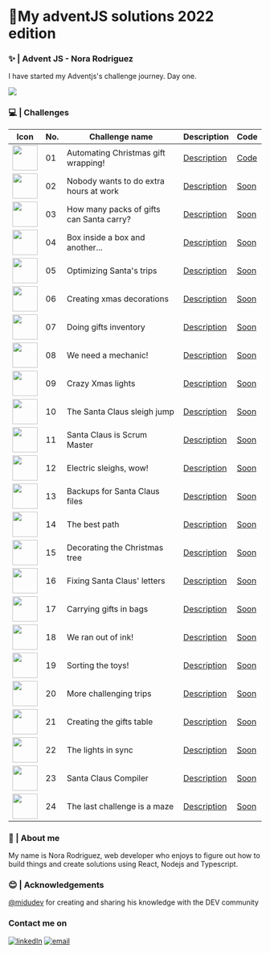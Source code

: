 # 🎄My adventJS solutions 2022 edition 

### ✨ | Advent JS - Nora Rodriguez

I have started my Adventjs's challenge journey. Day one.

<img src='https://user-images.githubusercontent.com/94259578/205131298-f8a55888-6bd6-4445-af8d-4dbb7af3236b.png'/>


### 💻️ | Challenges

| Icon | No. | Challenge name | Description | Code |
| --------- | --------- | --------- | --------- | --------- |
| <img style="width:50px" src='https://camo.githubusercontent.com/92d1311ec63de8a4ff571c54f8cffa88efa5bfdac3a7545b911a16cfc4afb2eb/68747470733a2f2f692e696d6775722e636f6d2f357a4c46634e662e706e67'>  | 01  | Automating Christmas gift wrapping! | <a href='https://adventjs.dev/challenges/2022/1'>Description</a> | <a href='https://github.com/noravers/adventjs-2023-Javascript/blob/main/challenge01/index.js'>Code</a> |
| <img style="width:50px" src='https://camo.githubusercontent.com/9917cf60d2c70a457e511df2a09446e74bec7d7f2bb6c6738583bf1a770b76c7/68747470733a2f2f692e696d6775722e636f6d2f6b4978534b444c2e706e67'>  | 02  | Nobody wants to do extra hours at work | <a href='https://adventjs.dev/challenges/2022/2'>Description</a> | <a href=''>Soon</a> |
| <img style="width:50px" src='https://camo.githubusercontent.com/9e3b78711dd624deeb7e5af9afa9ca9520961b65a3d78c23a4a038da3fa79a9d/68747470733a2f2f692e696d6775722e636f6d2f584379773055382e706e67'>  | 03  | How many packs of gifts can Santa carry? | <a href='https://adventjs.dev/challenges/2022/3'>Description</a> | <a href=''>Soon</a> |
| <img style="width:50px" src='https://camo.githubusercontent.com/82c4936126d7957bb8f4d0d1e33f5378658435d1471645b893446c27e15e61c0/68747470733a2f2f692e696d6775722e636f6d2f4c3835704845372e706e67'>  | 04  | Box inside a box and another... | <a href='https://adventjs.dev/challenges/2022/4'>Description</a> | <a href=''>Soon</a> |
| <img style="width:50px" src='https://camo.githubusercontent.com/7e417277c994a39ba30fb73a91d23fcc4be77886add5cab09f75d083186f7e23/68747470733a2f2f692e696d6775722e636f6d2f79375a306b36772e706e67'>  | 05  | Optimizing Santa's trips | <a href='https://adventjs.dev/challenges/2022/5'>Description</a> | <a href=''>Soon</a> |
| <img style="width:50px" src='https://camo.githubusercontent.com/709440305571e42110759f59d9c5af0bf2089b5298d62a5d2e49831bfaafb1be/68747470733a2f2f692e696d6775722e636f6d2f685273524d74312e706e67'>  | 06  | Creating xmas decorations | <a href='https://adventjs.dev/challenges/2022/6'>Description</a> | <a href=''>Soon</a> |
| <img style="width:50px" src='https://camo.githubusercontent.com/1bc140fe01fd0a3f1469d2193d099ce5e79f7fb2b8cc5adb5d0f92b1a1d9811a/68747470733a2f2f692e696d6775722e636f6d2f53566e524e34472e706e67'>  | 07  | Doing gifts inventory | <a href='https://adventjs.dev/challenges/2022/7'>Description</a> | <a href=''>Soon</a> |
| <img style="width:50px" src='https://camo.githubusercontent.com/d5abc4e48752cc1087b24d8087f9eac61f55b78ee5869625945dbb75a0770fe0/68747470733a2f2f692e696d6775722e636f6d2f73616d717167582e706e67'>  | 08  | We need a mechanic! | <a href='https://adventjs.dev/challenges/2022/8'>Description</a> | <a href=''>Soon</a> |
| <img style="width:50px" src='https://camo.githubusercontent.com/6963011ad2eb37cfd90309c6df88607521493660f30a6484538ee5ec3da17141/68747470733a2f2f692e696d6775722e636f6d2f306d6b6b6258782e706e67'>  | 09  | Crazy Xmas lights | <a href='https://adventjs.dev/challenges/2022/9'>Description</a> | <a href=''>Soon</a> |
| <img style="width:50px" src='https://camo.githubusercontent.com/13a6617006d8b8ee4269763c14dc20d4239ab3f5e820575843cb808e0c330833/68747470733a2f2f692e696d6775722e636f6d2f5a3843545050782e706e67'>  | 10  | The Santa Claus sleigh jump | <a href='https://adventjs.dev/challenges/2022/10'>Description</a> | <a href=''>Soon</a> |
| <img style="width:50px" src='https://camo.githubusercontent.com/71a0c532f63de6a3907d8a663811a641aa10f3ea19864457eee46c4ccfef612d/68747470733a2f2f692e696d6775722e636f6d2f706a7a77306d412e706e67'>  | 11  | Santa Claus is Scrum Master | <a href='https://adventjs.dev/challenges/2022/11'>Description</a> | <a href=''>Soon</a> |
| <img style="width:50px" src='https://camo.githubusercontent.com/d4d283fc7359d77d7f7270b3c55998cedb6125395ba1b3e9e9bd3d5ff5f45e08/68747470733a2f2f692e696d6775722e636f6d2f497937466e5a482e706e67'>  | 12  | Electric sleighs, wow! | <a href='https://adventjs.dev/challenges/2022/12'>Description</a> | <a href=''>Soon</a> |
| <img style="width:50px" src='https://camo.githubusercontent.com/6c3ab59c84ca23ad8b7b4691be5b5f07bec9c37fe8f3c227ceb718aebcf458cf/68747470733a2f2f692e696d6775722e636f6d2f4d654a5a6f36752e706e67'>  | 13  | Backups for Santa Claus files | <a href='https://adventjs.dev/challenges/2022/13'>Description</a> | <a href=''>Soon</a> |
| <img style="width:50px" src='https://camo.githubusercontent.com/42777fa4859bebda91314cb71b089b2cc9cb2a9322966ecfce2f6632d8bfa0eb/68747470733a2f2f692e696d6775722e636f6d2f57433547514e362e706e67'>  | 14  | The best path | <a href='https://adventjs.dev/challenges/2022/14'>Description</a> | <a href=''>Soon</a> |
| <img style="width:50px" src='https://camo.githubusercontent.com/bffd5b1ba3a7d9079d33eba8145f158b53d4f21cdc423c454c26af6403b31dde/68747470733a2f2f692e696d6775722e636f6d2f313074706d4b4a2e706e67'>  | 15  | Decorating the Christmas tree | <a href='https://adventjs.dev/challenges/2022/15'>Description</a> | <a href=''>Soon</a> |
| <img style="width:50px" src='https://camo.githubusercontent.com/628cb8dd45dc5b2091c567bddea910b5649dd20e0736520fe20ce69dc89fd696/68747470733a2f2f692e696d6775722e636f6d2f37777a6f4839512e706e67'>  | 16  | Fixing Santa Claus' letters | <a href='https://adventjs.dev/challenges/2022/16'>Description</a> | <a href=''>Soon</a> |
| <img style="width:50px" src='https://camo.githubusercontent.com/78570b7d808e59d71ab349155b08b709c513a01c37b410c87d7f1f76d68e2b81/68747470733a2f2f692e696d6775722e636f6d2f3164374e5a33332e706e67'>  | 17  | Carrying gifts in bags | <a href='https://adventjs.dev/challenges/2022/17'>Description</a> | <a href=''>Soon</a> |
| <img style="width:50px" src='https://camo.githubusercontent.com/923a972fbe1f555cc14935b7abe95f3596b07e40df18c8c8f3d8b47b1ab5016d/68747470733a2f2f692e696d6775722e636f6d2f354530726a62562e706e67'>  | 18  | We ran out of ink! | <a href='https://adventjs.dev/challenges/2022/18'>Description</a> | <a href=''>Soon</a> |
| <img style="width:50px" src='https://camo.githubusercontent.com/2fa0ef7bbb15e627cadd1213de5e2171dee28d456548b04b952fdb231d35425d/68747470733a2f2f692e696d6775722e636f6d2f686242754a5a482e706e67'>  | 19  | Sorting the toys! | <a href='https://adventjs.dev/challenges/2022/19'>Description</a> | <a href=''>Soon</a> |
| <img style="width:50px" src='https://camo.githubusercontent.com/c311385116bcc2ff6e4dcec3868cbf766f8e3ce9401197f324ffc7629008aca5/68747470733a2f2f692e696d6775722e636f6d2f595742775659322e706e67'>  | 20  | More challenging trips | <a href='https://adventjs.dev/challenges/2022/20'>Description</a> | <a href=''>Soon</a> |
| <img style="width:50px" src='https://camo.githubusercontent.com/eb92c3116542bb64af2831e67ad9634c5031864b2fb0ab5d797b670ca7cb821b/68747470733a2f2f692e696d6775722e636f6d2f396579784146482e706e67'>  | 21  | Creating the gifts table | <a href='https://adventjs.dev/challenges/2022/21'>Description</a> | <a href=''>Soon</a> |
| <img style="width:50px" src='https://camo.githubusercontent.com/442fafeaa247470361599755aba5ce3ce0d4b5ea9a8c5c45238a4e9933690c13/68747470733a2f2f692e696d6775722e636f6d2f73414e7837766f2e706e67'>  | 22  | The lights in sync | <a href='https://adventjs.dev/challenges/2022/22'>Description</a> | <a href=''>Soon</a> |
| <img style="width:50px" src='https://camo.githubusercontent.com/0b7c2f219668f29caae18f6bb9a3272a36b43d4eb64aed46ed0e63bcd904e973/68747470733a2f2f692e696d6775722e636f6d2f385545454d79482e706e67'>  | 23  | Santa Claus Compiler | <a href='https://adventjs.dev/challenges/2022/23'>Description</a> | <a href=''>Soon</a> |
| <img style="width:50px" src='https://camo.githubusercontent.com/9ca5822a8eee54a05357fa687bce8532fb85f4dffec1ea9d60f6884cdb117586/68747470733a2f2f692e696d6775722e636f6d2f466d5863566d732e706e67'>  | 24  | The last challenge is a maze | <a href='https://adventjs.dev/challenges/2022/24'>Description</a> | <a href=''>Soon</a> |





### 👋 | About me

My name is Nora Rodriguez, web developer who enjoys to figure out how to build things and create solutions using React, Nodejs and Typescript.

### 😊 | Acknowledgements

<a href='https://twitter.com/midudev'>@midudev</a> for creating and sharing his knowledge with the DEV community

### 
### Contact me on 

<a href="https://www.linkedin.com/in/nora-rodriguez-b90947248/" target="_blank" rel="noreferrer">![linkedIn](https://img.shields.io/badge/linkedin-0078D6?style=for-the-badge&logo=linkedin&logoColor=white)</a> <a href="mailto:gia.drago4@gmail.com" target="_blank" rel="noreferrer">![email](https://img.shields.io/badge/gmail-0078D6?style=for-the-badge&logo=gmail&logoColor=white)</a>
